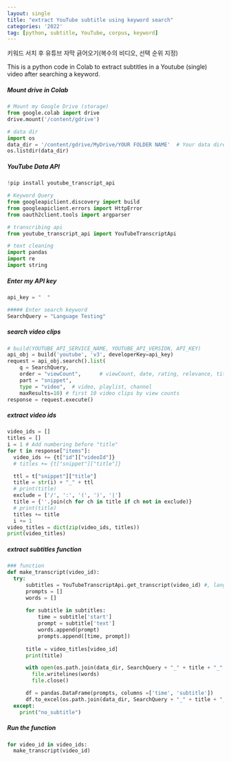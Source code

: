 ```yaml
---
layout: single
title: "extract YouTube subtitle using keyword search"
categories: '2022'
tag: [python, subtitle, YouTube, corpus, keyword]
---
```


키워드 서치 후 유튜브 자막 긁어오기(복수의 비디오, 선택 순위 지정)

This is a python code in Colab to extract subtitles in a Youtube (single) video after searching a keyword. 


##### Mount drive in Colab
```python 
# Mount my Google Drive (storage)
from google.colab import drive
drive.mount('/content/gdrive')

# data dir
import os
data_dir = '/content/gdrive/MyDrive/YOUR FOLDER NAME'  # Your data directory in Colab 
os.listdir(data_dir)
```

##### YouTube Data API
```python 
!pip install youtube_transcript_api

# Keyword Query
from googleapiclient.discovery import build
from googleapiclient.errors import HttpError
from oauth2client.tools import argparser

# transcribing api
from youtube_transcript_api import YouTubeTranscriptApi

# text cleaning
import pandas
import re 
import string

```
##### Enter my API key 
```python
api_key = "  "

```
```python
##### Enter search keyword
SearchQuery = "Language Testing" 
```
##### search video clips
```python
# build(YOUTUBE_API_SERVICE_NAME, YOUTUBE_API_VERSION, API_KEY)
api_obj = build('youtube', 'v3', developerKey=api_key)
request = api_obj.search().list(
    q = SearchQuery, 
    order = "viewCount",      # viewCount, date, rating, relevance, title, videoCount
    part = "snippet",
    type = "video",  # video, playlist, channel
    maxResults=10) # first 10 video clips by view counts
response = request.execute()
```
##### extract video ids
```python
video_ids = []
titles = []
i = 1 # Add numbering before "title"
for t in response["items"]:
  video_ids += {t["id"]["videoId"]}
  # titles += {t["snippet"]["title"]}

  ttl = t["snippet"]["title"]
  title = str(i) + "_" + ttl 
  # print(title)
  exclude = ['/', ':', '(', ')', '|']
  title = {''.join(ch for ch in title if ch not in exclude)}
  # print(title)
  titles += title
  i += 1
video_titles = dict(zip(video_ids, titles))
print(video_titles)
```

##### extract subtitles function
```python
### function 
def make_transcript(video_id): 
  try: 
      subtitles = YouTubeTranscriptApi.get_transcript(video_id) #, languages=['en'])  # 'en', 'en-US'
      prompts = []
      words = []
      
      for subtitle in subtitles:        
          time = subtitle['start']
          prompt = subtitle['text']
          words.append(prompt)
          prompts.append([time, prompt])
       
      title = video_titles[video_id]
      print(title)

      with open(os.path.join(data_dir, SearchQuery + "_" + title + "_" + video_id + '.txt'), 'w') as file: 
        file.writelines(words)
        file.close()

      df = pandas.DataFrame(prompts, columns =['time', 'subtitle'])
      df.to_excel(os.path.join(data_dir, SearchQuery + "_" + title + "_" + video_id +'.xlsx'), index=None)
  except:
    print("no_subtitle")
```

##### Run the function
```python 
for video_id in video_ids: 
  make_transcript(video_id)
```

